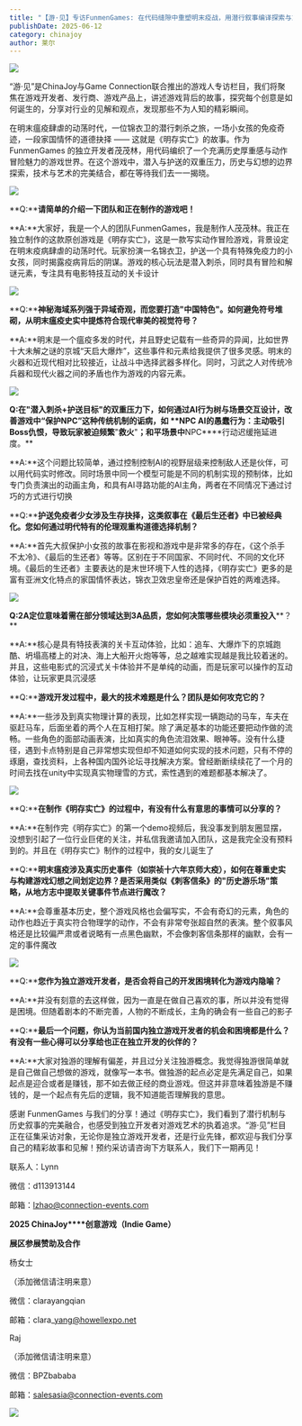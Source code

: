 ```yaml
---
title: "【游·见】专访FunmenGames: 在代码缝隙中重塑明末疫战，用潜行叙事编译探索与东方基因"
publishDate: 2025-06-12
category: chinajoy
author: 莱尔
---
```


![](https://ec-net-1251389766.cos.ap-shanghai.myqcloud.com/wp-content/uploads/2025/06/20250612153741259.jpeg)

“游·见”是ChinaJoy与Game Connection联合推出的游戏人专访栏目，我们将聚焦在游戏开发者、发行商、游戏产品上，讲述游戏背后的故事，探究每个创意是如何诞生的，分享对行业的见解和观点，发现那些不为人知的精彩瞬间。 

在明末瘟疫肆虐的动荡时代，一位锦衣卫的潜行刺杀之旅，一场小女孩的免疫奇迹，一段家国情怀的道德抉择 —— 这就是《明存实亡》的故事。作为 FunmenGames 的独立开发者茂茂林，用代码编织了一个充满历史厚重感与动作冒险魅力的游戏世界。在这个游戏中，潜入与护送的双重压力，历史与幻想的边界探索，技术与艺术的完美结合，都在等待我们去一一揭晓。

![](https://ec-net-1251389766.cos.ap-shanghai.myqcloud.com/wp-content/uploads/2025/06/20250612153737228.jpeg)

**Q:****请简单的介绍一下团队和正在制作的游戏吧！**

**A:**大家好，我是一个人的团队FunmenGames，我是制作人茂茂林。我正在独立制作的这款原创游戏是《明存实亡》，这是一款写实动作冒险游戏，背景设定在明末疫病肆虐的动荡时代。玩家扮演一名锦衣卫，护送一个具有特殊免疫力的小女孩，同时揭露疫病背后的阴谋。游戏的核心玩法是潜入刺杀，同时具有冒险和解谜元素，专注具有电影特技互动的关卡设计

![](https://ec-net-1251389766.cos.ap-shanghai.myqcloud.com/wp-content/uploads/2025/06/20250612153745984.gif)

**Q:****神秘海域系列强于异域奇观，而您要打造"中国特色"。如何避免符号堆砌，从明末瘟疫史实中提炼符合现代审美的视觉符号？**

**A:**明末是一个瘟疫多发的时代，并且野史记载有一些奇异的异闻，比如世界十大未解之谜的京城“天启大爆炸”，这些事件和元素给我提供了很多灵感。明末的火器和近现代相对比较接近，让战斗中选择武器多样化。同时，习武之人对传统冷兵器和现代火器之间的矛盾也作为游戏的内容元素。

![](https://ec-net-1251389766.cos.ap-shanghai.myqcloud.com/wp-content/uploads/2025/06/20250612153743201.gif)

**Q:****在****"****潜入刺杀****+****护送目标****"****的双重压力下，如何通过****AI****行为树与场景交互设计，改善游戏中****“****保护****NPC”****这种传统机制的诟病，如** **NPC AI****的愚蠢行为：主动吸引****Boss****仇恨，导致玩家被迫频繁****"****救火****"****；和平场景中****NPC****行动迟缓拖延进度。**

**A:**这个问题比较简单，通过控制控制AI的视野层级来控制敌人还是伙伴，可以用代码实时修改。同时场景中同一个模型可能是不同的机制实现的预制体，比如专门负责演出的动画主角，和具有AI寻路功能的AI主角，两者在不同情况下通过讨巧的方式进行切换

**Q:****护送免疫者少女涉及生存抉择，这类叙事在《最后生还者》中已被经典化。您如何通过明代特有的伦理观重构道德选择机制？**

**A:**首先大叔保护小女孩的故事在影视和游戏中是非常多的存在，《这个杀手不太冷》、《最后的生还者》等等。区别在于不同国家、不同时代、不同的文化环境。《最后的生还者》主要表达的是末世环境下人性的选择，《明存实亡》更多的是富有亚洲文化特点的家国情怀表达，锦衣卫效忠皇帝还是保护百姓的两难选择。

![](https://ec-net-1251389766.cos.ap-shanghai.myqcloud.com/wp-content/uploads/2025/06/20250612153742213.jpeg)

**Q:****2A****定位意味着需在部分领域达到3A品质，您如何决策哪些模块必须重投入****？**

**A:**核心是具有特技表演的关卡互动体验，比如：追车、大爆炸下的京城跑酷、坍塌高楼上的对决、海上大船开火炮等等，总之越难实现越是我比较着迷的。并且，这些电影式的沉浸式关卡体验并不是单纯的动画，而是玩家可以操作的互动体验，让玩家更具沉浸感

**Q:****游戏开发过程中，最大的技术难题是什么？团队是如何攻克它的？**

**A:**一些涉及到真实物理计算的表现，比如怎样实现一辆跑动的马车，车夫在驱赶马车，后面坐着的两个人在互相打架。除了满足基本的功能还要把动作做的流畅。一些角色的面部动画表演，比如真实的角色流泪效果、眼神等。没有什么捷径，遇到卡点特别是自己非常想实现但却不知道如何实现的技术问题，只有不停的琢磨，查找资料，上各种国内国外论坛寻找解决方案。曾经断断续续花了一个月的时间去找在unity中实现真实物理雪的方式，索性遇到的难题都基本解决了。

![](https://ec-net-1251389766.cos.ap-shanghai.myqcloud.com/wp-content/uploads/2025/06/20250612153746860.jpeg)

**Q:****在制作《明存实亡》的过程中，有没有什么有意思的事情可以分享的？**  

**A:**在制作完《明存实亡》的第一个demo视频后，我没事发到朋友圈显摆，没想到引起了一位行业巨佬的关注，并私信我邀请加入团队，这是我完全没有预料到的。并且在《明存实亡》制作的过程中，我的女儿诞生了

**Q:****明末瘟疫涉及真实历史事件（如崇祯十六年京师大疫），如何在尊重史实与构建游戏幻想之间划定边界？是否采用类似《刺客信条》的"历史游乐场"策略，从地方志中提取关键事件节点进行魔改？**

**A:**会尊重基本历史，整个游戏风格也会偏写实，不会有奇幻的元素，角色的动作也趋近于真实符合物理学的动作，不会有非常夸张超自然的表演。整个叙事风格还是比较偏严肃或者说略有一点黑色幽默，不会像刺客信条那样的幽默，会有一定的事件魔改

![](https://ec-net-1251389766.cos.ap-shanghai.myqcloud.com/wp-content/uploads/2025/06/20250612153750768.jpeg)

**Q:****您作为独立游戏开发者，****是否会将自己的开发困境转化为游戏内隐喻****？**

**A:**并没有刻意的去这样做，因为一直是在做自己喜欢的事，所以并没有觉得是困境。但随着剧本的不断完善，人物的不断成长，主角的确会有一些自己的影子

**Q:****最后一个问题，你认为当前国内独立游戏开发者的机会和困境都是什么？有没有一些心得可以分享给也正在独立开发的伙伴的？** 

**A:**大家对独游的理解有偏差，并且过分关注独游概念。我觉得独游很简单就是自己做自己想做的游戏，就像写一本书。做独游的起点必定是先满足自己，如果起点是迎合或者是赚钱，那不如去做正经的商业游戏。但这并非意味着独游是不赚钱的，是一个起点有先后的逻辑，我不知道能否理解我的意思。

感谢 FunmenGames 与我们的分享！通过《明存实亡》，我们看到了潜行机制与历史叙事的完美融合，也感受到独立开发者对游戏艺术的执着追求。“游·见”栏目正在征集采访对象，无论你是独立游戏开发者，还是行业先锋，都欢迎与我们分享自己的精彩故事和见解！预约采访请咨询下方联系人，我们下一期再见！ 

联系人：Lynn 

微信：d113913144 

邮箱：lzhao@connection-events.com 

**2025 ChinaJoy****创意游戏（Indie Game）**

**展区参展赞助及合作**

杨女士

（添加微信请注明来意）

微信：clarayangqian

邮箱：clara\_yang@howellexpo.net

Raj

（添加微信请注明来意）

微信：BPZbababa

邮箱：salesasia@connection-events.com

![](https://ec-net-1251389766.cos.ap-shanghai.myqcloud.com/wp-content/uploads/2025/06/20250612153752318.jpg)
